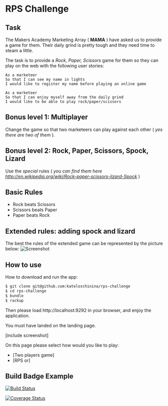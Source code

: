 # RPS Challenge

Task
----

The Makers Academy Marketing Array ( **MAMA** ) have asked us to provide a game for them. Their daily grind is pretty tough and they need time to steam a little.

The task is to provide a _Rock, Paper, Scissors_ game for them so they can play on the web with the following user stories:

```
As a marketeer
So that I can see my name in lights
I would like to register my name before playing an online game

As a marketeer
So that I can enjoy myself away from the daily grind
I would like to be able to play rock/paper/scissors
```
## Bonus level 1: Multiplayer

Change the game so that two marketeers can play against each other ( _yes there are two of them_ ).

## Bonus level 2: Rock, Paper, Scissors, Spock, Lizard

Use the _special_ rules ( _you can find them here http://en.wikipedia.org/wiki/Rock-paper-scissors-lizard-Spock_ )

## Basic Rules

- Rock beats Scissors
- Scissors beats Paper
- Paper beats Rock

## Extended rules: adding spock and lizard
The best the rules of the extended game can be represented by the picture below:
![Screenshot](https://en.wikipedia.org/wiki/Rock%E2%80%93paper%E2%80%93scissors#/media/File:Rock_Paper_Scissors_Lizard_Spock_en.svg)

## How to use

How to download and run the app:

```sh
$ git clone git@github.com:kateloschinina/rps-challenge
$ cd rps-challenge
$ bundle
$ rackup
```
Then please load http://localhost:9292 in your browser, and enjoy the application.

You must have landed on the landing page.

[include screenshot]

On this page please select how would you like to play:
* [Two players game]
* [RPS or]


Build Badge Example
------------------

[![Build Status](https://travis-ci.org/kateloschinina/rps-challenge.svg?branch=master)](https://travis-ci.org/kateloschinina/rps-challenge)

[![Coverage Status](https://coveralls.io/repos/github/kateloschinina/rps-challenge/badge.svg?branch=master)](https://coveralls.io/github/kateloschinina/rps-challenge?branch=master)
